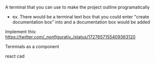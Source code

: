 A terminal that you can use to make the project outline programatically
- ex. There would be a terminal text box that you could enter "create documentation box" into and a documentation box would be added

Implement this: https://twitter.com/_nonfigurativ_/status/1727657155409363120

Terminals as a component

react cad